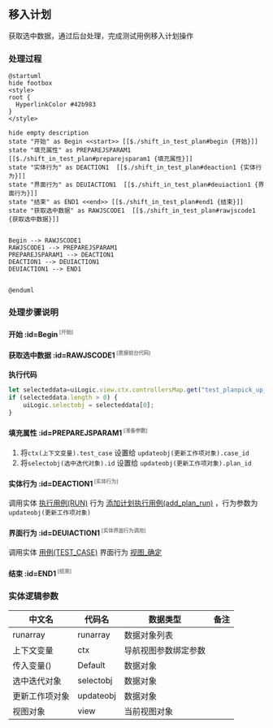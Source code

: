 ## 移入计划 <!-- {docsify-ignore-all} -->

   获取选中数据，通过后台处理，完成测试用例移入计划操作

### 处理过程

```plantuml
@startuml
hide footbox
<style>
root {
  HyperlinkColor #42b983
}
</style>

hide empty description
state "开始" as Begin <<start>> [[$./shift_in_test_plan#begin {开始}]]
state "填充属性" as PREPAREJSPARAM1  [[$./shift_in_test_plan#preparejsparam1 {填充属性}]]
state "实体行为" as DEACTION1  [[$./shift_in_test_plan#deaction1 {实体行为}]]
state "界面行为" as DEUIACTION1  [[$./shift_in_test_plan#deuiaction1 {界面行为}]]
state "结束" as END1 <<end>> [[$./shift_in_test_plan#end1 {结束}]]
state "获取选中数据" as RAWJSCODE1  [[$./shift_in_test_plan#rawjscode1 {获取选中数据}]]


Begin --> RAWJSCODE1
RAWJSCODE1 --> PREPAREJSPARAM1
PREPAREJSPARAM1 --> DEACTION1
DEACTION1 --> DEUIACTION1
DEUIACTION1 --> END1


@enduml
```


### 处理步骤说明

#### 开始 :id=Begin<sup class="footnote-symbol"> <font color=gray size=1>[开始]</font></sup>




#### 获取选中数据 :id=RAWJSCODE1<sup class="footnote-symbol"> <font color=gray size=1>[直接前台代码]</font></sup>



<p class="panel-title"><b>执行代码</b></p>

```javascript
let selecteddata=uiLogic.view.ctx.controllersMap.get("test_planpick_up_view_PickupGridView").ctx.controllersMap.get("grid").state.selectedData;
if (selecteddata.length > 0) {
    uiLogic.selectobj = selecteddata[0];
}
```

#### 填充属性 :id=PREPAREJSPARAM1<sup class="footnote-symbol"> <font color=gray size=1>[准备参数]</font></sup>



1. 将`ctx(上下文变量).test_case` 设置给  `updateobj(更新工作项对象).case_id`
2. 将`selectobj(选中迭代对象).id` 设置给  `updateobj(更新工作项对象).plan_id`

#### 实体行为 :id=DEACTION1<sup class="footnote-symbol"> <font color=gray size=1>[实体行为]</font></sup>



调用实体 [执行用例(RUN)](module/TestMgmt/run.md) 行为 [添加计划执行用例(add_plan_run)](module/TestMgmt/run#行为) ，行为参数为`updateobj(更新工作项对象)`

#### 界面行为 :id=DEUIACTION1<sup class="footnote-symbol"> <font color=gray size=1>[实体界面行为调用]</font></sup>



调用实体 [用例(TEST_CASE)](module/TestMgmt/test_case.md) 界面行为 [视图_确定](module/TestMgmt/test_case#界面行为) 

#### 结束 :id=END1<sup class="footnote-symbol"> <font color=gray size=1>[结束]</font></sup>






### 实体逻辑参数

|    中文名   |    代码名    |  数据类型      |备注 |
| --------| --------| --------  | --------   |
|runarray|runarray|数据对象列表||
|上下文变量|ctx|导航视图参数绑定参数||
|传入变量(<i class="fa fa-check"/></i>)|Default|数据对象||
|选中迭代对象|selectobj|数据对象||
|更新工作项对象|updateobj|数据对象||
|视图对象|view|当前视图对象||
